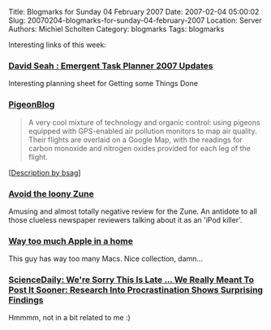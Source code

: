 Title: Blogmarks for Sunday 04 February 2007
Date: 2007-02-04 05:00:02
Slug: 20070204-blogmarks-for-sunday-04-february-2007
Location: Server
Authors: Michiel Scholten
Category: blogmarks
Tags: blogmarks

<p>Interesting links of this week:</p>
<h3><a href="http://davidseah.com/archives/2007/01/02/emergent-task-planner-2007-updates/">David Seah : Emergent Task Planner 2007 Updates</a></h3>
<p>Interesting planning sheet for Getting some Things Done</p>
<h3><a href="http://www.pigeonblog.mapyourcity.net/">PigeonBlog</a></h3>
<blockquote><p>A very cool mixture of technology and organic control: using pigeons equipped with GPS-enabled air pollution monitors to map air quality. Their flights are overlaid on a Google Map, with the readings for carbon monoxide and nitrogen oxides provided for each leg of the flight.</p></blockquote>

<p>[<a href="http://www.rousette.org.uk/">Description by bsag</a>]</p>
<h3><a href="http://www.suntimes.com/technology/ihnatko/147048,CST-FIN-Andy23.article">Avoid the loony Zune</a></h3>
<p>Amusing and almost totally negative review for the Zune. An antidote to all those clueless newspaper reviewers talking about it as an 'iPod killer'.</p>
<h3><a href="http://www.flickr.com/photos/soyburger">Way too much Apple in a home</a></h3>
<p>This guy has way too many Macs. Nice collection, damn...</p>
<h3><a href="http://www.sciencedaily.com/releases/2007/01/070110090851.htm">ScienceDaily: We're Sorry This Is Late ... We Really Meant To Post It Sooner: Research Into Procrastination Shows Surprising Findings</a></h3>
<p>Hmmmm, not in a bit related to me :)</p>

